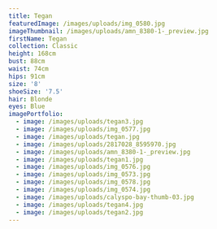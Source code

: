 ```yaml
---
title: Tegan
featuredImage: /images/uploads/img_0580.jpg
imageThumbnail: /images/uploads/amn_8380-1-_preview.jpg
firstName: Tegan
collection: Classic
height: 168cm
bust: 88cm
waist: 74cm
hips: 91cm
size: '8'
shoeSize: '7.5'
hair: Blonde
eyes: Blue
imagePortfolio:
  - image: /images/uploads/tegan3.jpg
  - image: /images/uploads/img_0577.jpg
  - image: /images/uploads/tegan.jpg
  - image: /images/uploads/2817028_8595970.jpg
  - image: /images/uploads/amn_8380-1-_preview.jpg
  - image: /images/uploads/tegan1.jpg
  - image: /images/uploads/img_0576.jpg
  - image: /images/uploads/img_0573.jpg
  - image: /images/uploads/img_0578.jpg
  - image: /images/uploads/img_0574.jpg
  - image: /images/uploads/calyspo-bay-thumb-03.jpg
  - image: /images/uploads/tegan4.jpg
  - image: /images/uploads/tegan2.jpg
---
```


